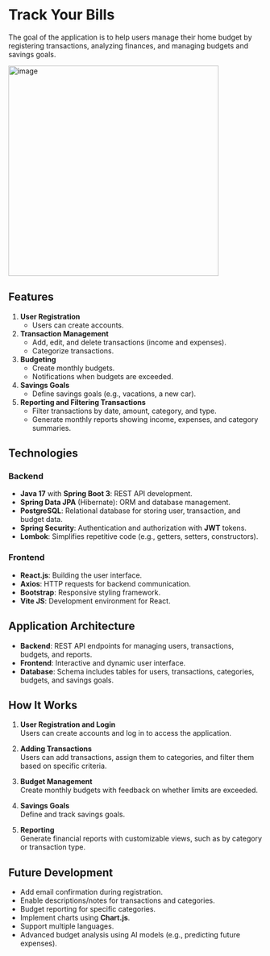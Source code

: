 # Track Your Bills

The goal of the application is to help users manage their home budget by registering transactions, analyzing finances, and managing budgets and savings goals.

<img width="417" alt="image" src="https://github.com/user-attachments/assets/84708d29-12b0-4bb3-8587-75ac43ebf926" />

## Features

1. **User Registration**  
   - Users can create accounts.
2. **Transaction Management**  
   - Add, edit, and delete transactions (income and expenses).  
   - Categorize transactions.
3. **Budgeting**  
   - Create monthly budgets.  
   - Notifications when budgets are exceeded.
4. **Savings Goals**  
   - Define savings goals (e.g., vacations, a new car).
5. **Reporting and Filtering Transactions**  
   - Filter transactions by date, amount, category, and type.  
   - Generate monthly reports showing income, expenses, and category summaries.

## Technologies

### Backend
- **Java 17** with **Spring Boot 3**: REST API development.
- **Spring Data JPA** (Hibernate): ORM and database management.
- **PostgreSQL**: Relational database for storing user, transaction, and budget data.
- **Spring Security**: Authentication and authorization with **JWT** tokens.
- **Lombok**: Simplifies repetitive code (e.g., getters, setters, constructors).

### Frontend
- **React.js**: Building the user interface.
- **Axios**: HTTP requests for backend communication.
- **Bootstrap**: Responsive styling framework.
- **Vite JS**: Development environment for React.

## Application Architecture

- **Backend**: REST API endpoints for managing users, transactions, budgets, and reports.  
- **Frontend**: Interactive and dynamic user interface.  
- **Database**: Schema includes tables for users, transactions, categories, budgets, and savings goals.

## How It Works

1. **User Registration and Login**  
   Users can create accounts and log in to access the application.

2. **Adding Transactions**  
   Users can add transactions, assign them to categories, and filter them based on specific criteria.

3. **Budget Management**  
   Create monthly budgets with feedback on whether limits are exceeded.

4. **Savings Goals**  
   Define and track savings goals.

5. **Reporting**  
   Generate financial reports with customizable views, such as by category or transaction type.

## Future Development

- Add email confirmation during registration.
- Enable descriptions/notes for transactions and categories.
- Budget reporting for specific categories.
- Implement charts using **Chart.js**.
- Support multiple languages.
- Advanced budget analysis using AI models (e.g., predicting future expenses).


